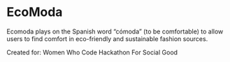 # EcoModa

Ecomoda plays on the Spanish word “cómoda” (to be comfortable) to allow users to find comfort in eco-friendly and sustainable fashion sources. 

Created for: Women Who Code Hackathon For Social Good
